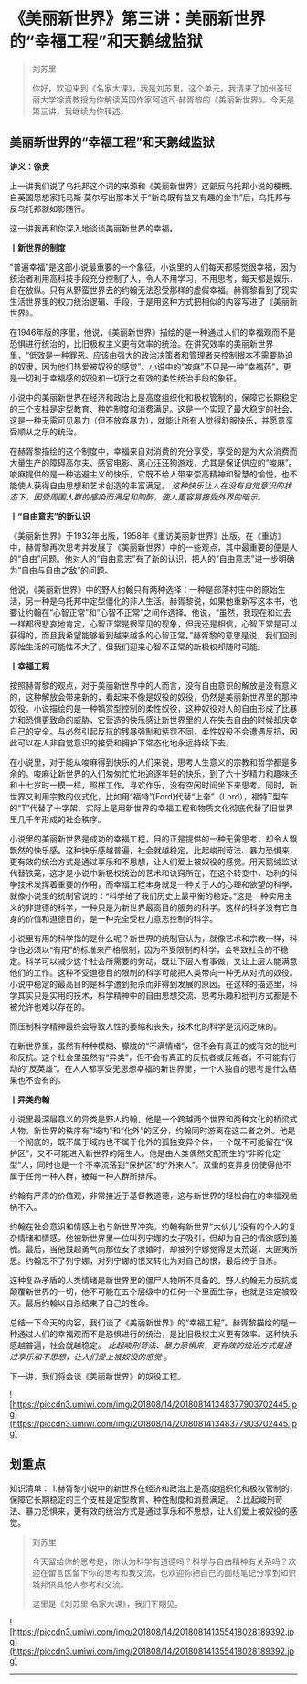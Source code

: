 # 《美丽新世界》第三讲：美丽新世界的“幸福工程”和天鹅绒监狱

> 刘苏里
> 
> 你好，欢迎来到《名家大课》，我是刘苏里。这个单元，我请来了加州圣玛丽大学徐贲教授为你解读英国作家阿道司·赫胥黎的《美丽新世界》。今天是第三讲，我继续为你转述。

## 美丽新世界的“幸福工程”和天鹅绒监狱

 **讲义：徐贲**

上一讲我们说了乌托邦这个词的来源和《美丽新世界》这部反乌托邦小说的梗概。自英国思想家托马斯·莫尔写出那本关于“新岛既有益又有趣的金书”后，乌托邦与反乌托邦就如影随行。

这一讲我再和你深入地谈谈美丽新世界的幸福。

 **丨新世界的制度**

“普遍幸福”是这部小说最重要的一个象征。小说里的人们每天都感觉很幸福，因为统治者利用高科技手段充分控制了人，令人不用学习，不用思考，每天都是娱乐，自在放纵。只有从野蛮世界去的约翰无法忍受那样的虚假幸福。赫胥黎看到了现实生活世界里的权力统治逻辑、手段，于是用这种方式把相似的内容写进了《美丽新世界》。

在1946年版的序里，他说，《美丽新世界》描绘的是一种通过人们的幸福观而不是恐惧进行统治的，比旧极权主义更有效率的统治。在讲究效率的美丽新世界里，“低效是一种罪恶。应该由强大的政治决策者和管理者来控制根本不需要胁迫的奴隶，因为他们热爱被奴役的感觉”。小说中的“唆麻”不只是一种“幸福药”，更是一切利于幸福感的奴役和一切行之有效的柔性统治手段的象征。

小说中的美丽新世界在经济和政治上是高度组织化和极权管制的，保障它长期稳定的三个支柱是定型教育、种姓制度和消费满足。这是一个实现了最大稳定的社会。这是一种无需可见暴力（但不放弃暴力），就能让所有人觉得舒服快乐，并愿意享受顺从之乐的统治。

在赫胥黎描绘的这个制度中，幸福来自对消费的充分享受，享受的是为大众消费而大量生产的障碍高尔夫、感官电影、离心汪汪狗游戏，尤其是保证供应的“唆麻”。唆麻提供的是一种逃避主义的快乐，它既不给人带来崇高精神和智慧的愉悦，也不能使人获得自由思想和艺术创造的丰富满足。 *这种快乐让人在没有自觉意识的状态下，因受周围人群的感染而满足和陶醉，使人更容易接受外界的暗示。*

 **丨“自由意志”的新认识**

《美丽新世界》于1932年出版，1958年《重访美丽新世界》出版。在《重访》中，赫胥黎再次思考并发展了《美丽新世界》中的一些观点，其中最重要的便是人的“自由”问题。他对人的“自由意志”有了新的认识，把人的“自由意志”进一步明确为“自由与自由之敌”的问题。

他说，《美丽新世界》中的野人约翰只有两种选择：一种是部落村庄中的原始生活，另一种是乌托邦中定型僵化的非人生活。赫胥黎说，如果他重新写这本书，他要让约翰在“心智正常”和“心智不正常”之间作选择。他说，“虽然，我现在和过去一样都很悲哀地肯定，心智正常是很罕见的现象，但我还是相信，心智正常是可以获得的，而且我希望能够看到越来越多的心智正常。”赫胥黎的意思是说，我们回到原始生活的可能性不大了，但我们迎来心智不正常的新极权却随时可能。

 **丨幸福工程**

按照赫胥黎的观点，对于美丽新世界中的人而言，没有自由意识的解放是没有意义的，这种解放会带来新的，看起来不像是奴役的奴役，仍然是美丽新世界里的那种奴役。小说描绘的是一种犒赏型控制的柔性奴役，这种奴役对人的自由形成了比暴力和恐惧更致命的威胁，它营造的快乐感让新世界里的人在失去自由的时候却庆幸自己的安全。与必然引起反抗的残暴强制和惩罚不同，柔性奴役不会遭遇反抗，因此可以在人非自觉意识的接受和拥护下常态化地永远持续下去。

在小说里，对于能从唆麻得到快乐的人们来说，思考人生意义的宗教和哲学都是多余的。唆麻让新世界的人们匆匆忙忙地追逐年轻的快乐，到了六十岁精力和趣味还和十七岁时一模一样，照样工作，寻欢作乐，没有空闲时间坐下来思考。同时，新世界又利用宗教的仪式化，比如用“福特”(Ford)代替“上帝”（Lord），福特T型车的“T”代替了十字架，实际上是用新世界的幸福工程和物质文化彻底代替了旧世界里几千年形成的社会秩序。

小说里的美丽新世界是成功的幸福工程，目的正是提供的一种无需思考，却令人飘飘然的快乐感。这种快乐感越普遍，社会就越稳定。比起峻刑苛法、暴力恐惧来，更有效的统治方式是通过享乐和不思想，让人们爱上被奴役的感觉。用天鹅绒监狱代替铁笼，这才是小说中新极权统治的艺术和诀窍所在，在这个转变中，功利的科学技术发挥着重要的作用，而幸福工程本身就是一种关于人的心理和欲望的科学。就像小说里的统制官说的：“科学给了我们历史上最平衡的稳定。”这是一种实用主义的非道德的科学，一种只是为新世界最高目的服务的科学。这样的科学没有它自身的价值和道德目的，是一种完全受权力意志控制的科学。

小说里有用的科学指的是什么呢？新世界的统制官认为，就像艺术和宗教一样，科学也必须以“有用”的标准来严格限制，因为不受限制的科学，会导致社会的不稳定。科学可以减少这个社会所需要的劳动，既让下层人有事做，又让上层人能满意他们的工作。这种不受道德目的限制的科学可能把人类带向一种无从对抗的奴役。小说中稳定的最高目的是科学遭到扼杀而非得到发展的原因。在这样的描述里，科学其实只是实用的技术，科学精神中的自由思想交流、思考乐趣和批判方式都是不被允许也难以存在的。

而压制科学精神最终会导致人性的萎缩和丧失，技术化的科学是沉闷乏味的。

在新世界里，虽然有种种模糊、朦胧的“不满情绪”，但不会有真正的或有效的批判和反抗。这个社会里虽然有“异类”，但不会有真正的反抗者或反叛者，不可能有行动的“反英雄”。在人人都享受无思想幸福的新世界里，一个人独自的思考是什么结果也不会有的。

 **丨异类约翰**

小说里最深层意义的异类是野人约翰，他是一个跨越两个世界和两种文化的桥梁式人物。新世界的秩序有“域内”和“化外”的区分，约翰同时游离在这二者之外。他是一个彻底的，既不属于域内也不属于化外的孤独变异个体，一个既不可能留在“保护区”，又不可能进入新世界的陌生人。他是由人类偶然交配而生的“非孵化定型”人，同时也是一个不幸流落到“保护区”的“外来人”。双重的变异身份使得他不属于任何一种人群，被每一种人群所排斥。

约翰有严肃的价值观，非常接近于基督教道德，这与新世界的轻松自在的幸福观凿枘不入。

约翰在社会意识和情感上也与新世界冲突。约翰有新世界“大伙儿”没有的个人的复杂情绪和情感。他被新世界里一位叫列宁娜的女子吸引，但却为自己的情欲感到羞愧。最后，当他鼓起勇气向那位女子求婚时，却被列宁娜觉得是太荒诞，太匪夷所思。约翰忘不了列宁娜，对列宁娜的恨又转化为对自己的恨，最后终于自杀。

这种复杂矛盾的人类情绪是新世界里的僵尸人物所不具备的。野人约翰无力反抗或颠覆新世界的一切，他不可能在五个层级中的任何一个里面生存，也就是注定被毁灭。最后约翰以自杀结束了自己的性命。

总结一下今天的内容，我们谈了《美丽新世界》的“幸福工程”。赫胥黎描绘的是一种通过人们的幸福观而不是恐惧进行的统治，是比旧极权主义更有效率。这种快乐感越普遍，社会就越稳定。 *比起峻刑苛法、暴力恐惧来，更有效的统治方式是通过享乐和不思想，让人们爱上被奴役的感觉* 。

下一讲，我们将会谈《美丽新世界》的奴役工程。

![https://piccdn3.umiwi.com/img/201808/14/201808141348377903702445.jpg](https://piccdn3.umiwi.com/img/201808/14/201808141348377903702445.jpg)

## 划重点

知识清单：
1.赫胥黎小说中的新世界在经济和政治上是高度组织化和极权管制的，保障它长期稳定的三个支柱是定型教育、种姓制度和消费满足。
2.比起峻刑苛法、暴力恐惧来，更有效的统治方式是通过享乐和不思想，让人们爱上被奴役的感觉。

> 刘苏里
> 
> 今天留给你的思考是，你认为科学有道德吗？科学与自由精神有关系吗？欢迎在留言区留下你的思考和我交流，也欢迎你把自己的画线笔记分享到知识城邦供其他人参考和交流。
> 
> 
> 
> 这里是《刘苏里·名家大课》，我们下期见。

![https://piccdn3.umiwi.com/img/201808/14/201808141355418028189392.jpg](https://piccdn3.umiwi.com/img/201808/14/201808141355418028189392.jpg)

---
